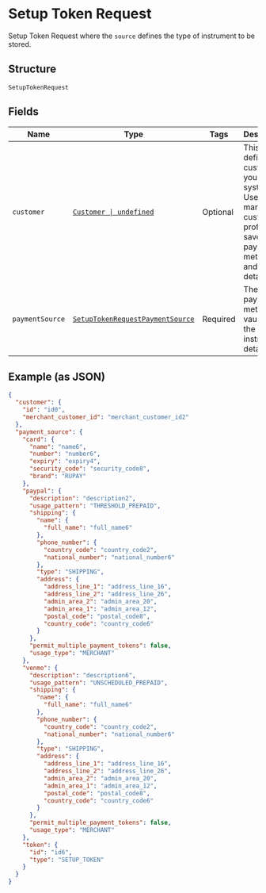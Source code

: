 
# Setup Token Request

Setup Token Request where the `source` defines the type of instrument to be stored.

## Structure

`SetupTokenRequest`

## Fields

| Name | Type | Tags | Description |
|  --- | --- | --- | --- |
| `customer` | [`Customer \| undefined`](../../doc/models/customer.md) | Optional | This object defines a customer in your system. Use it to manage customer profiles, save payment methods and contact details. |
| `paymentSource` | [`SetupTokenRequestPaymentSource`](../../doc/models/setup-token-request-payment-source.md) | Required | The payment method to vault with the instrument details. |

## Example (as JSON)

```json
{
  "customer": {
    "id": "id0",
    "merchant_customer_id": "merchant_customer_id2"
  },
  "payment_source": {
    "card": {
      "name": "name6",
      "number": "number6",
      "expiry": "expiry4",
      "security_code": "security_code8",
      "brand": "RUPAY"
    },
    "paypal": {
      "description": "description2",
      "usage_pattern": "THRESHOLD_PREPAID",
      "shipping": {
        "name": {
          "full_name": "full_name6"
        },
        "phone_number": {
          "country_code": "country_code2",
          "national_number": "national_number6"
        },
        "type": "SHIPPING",
        "address": {
          "address_line_1": "address_line_16",
          "address_line_2": "address_line_26",
          "admin_area_2": "admin_area_20",
          "admin_area_1": "admin_area_12",
          "postal_code": "postal_code8",
          "country_code": "country_code6"
        }
      },
      "permit_multiple_payment_tokens": false,
      "usage_type": "MERCHANT"
    },
    "venmo": {
      "description": "description6",
      "usage_pattern": "UNSCHEDULED_PREPAID",
      "shipping": {
        "name": {
          "full_name": "full_name6"
        },
        "phone_number": {
          "country_code": "country_code2",
          "national_number": "national_number6"
        },
        "type": "SHIPPING",
        "address": {
          "address_line_1": "address_line_16",
          "address_line_2": "address_line_26",
          "admin_area_2": "admin_area_20",
          "admin_area_1": "admin_area_12",
          "postal_code": "postal_code8",
          "country_code": "country_code6"
        }
      },
      "permit_multiple_payment_tokens": false,
      "usage_type": "MERCHANT"
    },
    "token": {
      "id": "id6",
      "type": "SETUP_TOKEN"
    }
  }
}
```

